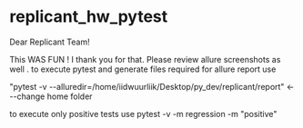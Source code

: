 # replicant_hw_pytest
Dear Replicant Team! 

This WAS FUN ! I thank you for that. 
Please review allure screenshots as well . 
to execute pytest and generate files required for allure report use 

"pytest -v --alluredir=/home/iidwuurliik/Desktop/py_dev/replicant/report" <---change home folder 

to execute only positive tests use 
pytest -v -m regression -m "positive" 
